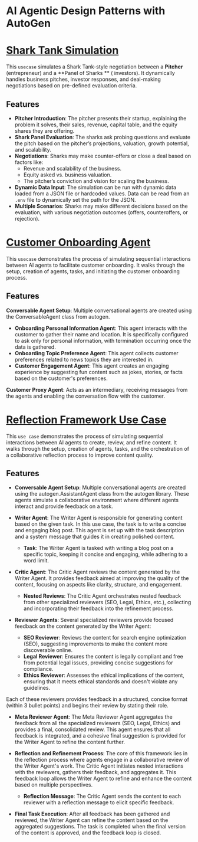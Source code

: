 # AI Agentic Design Patterns with AutoGen

# [Shark Tank Simulation](https://github.com/sawantudayan/ai-agentic-design-patterns/tree/feature1/multi_agent_conversation/multi_agent_conversation/shark_tank_simulator)

This ```usecase``` simulates a Shark Tank-style negotiation between a **Pitcher** (entrepreneur) and a **Panel of Sharks
** (
investors). It dynamically handles business pitches, investor responses, and deal-making negotiations based on
pre-defined evaluation criteria.

## Features

- **Pitcher Introduction**: The pitcher presents their startup, explaining the problem it solves, their sales, revenue,
  capital table, and the equity shares they are offering.
- **Shark Panel Evaluation**: The sharks ask probing questions and evaluate the pitch based on the pitcher’s
  projections, valuation, growth potential, and scalability.
- **Negotiations**: Sharks may make counter-offers or close a deal based on factors like:
    - Revenue and scalability of the business.
    - Equity asked vs. business valuation.
    - The pitcher’s conviction and vision for scaling the business.
- **Dynamic Data Input**: The simulation can be run with dynamic data loaded from a JSON file or hardcoded values. Data
  can be read from an `.env` file to dynamically set the path for the JSON.
- **Multiple Scenarios**: Sharks may make different decisions based on the evaluation, with various negotiation
  outcomes (offers, counteroffers, or rejection).

# [Customer Onboarding Agent](https://github.com/sawantudayan/ai-agentic-design-patterns/tree/feature2/sequential_chats)

This ```usecase``` demonstrates the process of simulating sequential interactions between AI agents to facilitate
customer
onboarding. It walks through the setup, creation of agents, tasks, and initiating the customer onboarding process.

## Features

**Conversable Agent Setup**: Multiple conversational agents are created using the ConversableAgent class from autogen.

- **Onboarding Personal Information Agent**: This agent interacts with the customer to gather their name and location.
  It is
  specifically configured to ask only for personal information, with termination occurring once the data is gathered.
- **Onboarding Topic Preference Agent**: This agent collects customer preferences related to news topics they are
  interested
  in.
- **Customer Engagement Agent**: This agent creates an engaging experience by suggesting fun content such as jokes,
  stories,
  or facts based on the customer's preferences.

**Customer Proxy Agent**: Acts as an intermediary, receiving messages from the agents and enabling the conversation flow
with the customer.

# [Reflection Framework Use Case](https://github.com/sawantudayan/ai-agentic-design-patterns/tree/feature3/agent_reflection_framework/agent_reflection_framework)

This ```use case``` demonstrates the process of simulating sequential interactions between AI agents to create, review,
and refine content. It walks through the setup, creation of agents, tasks, and the orchestration of a collaborative
reflection process to improve content quality.

## Features

- **Conversable Agent Setup**:
  Multiple conversational agents are created using the autogen.AssistantAgent class from the autogen library. These
  agents simulate a collaborative environment where different agents interact and provide feedback on a task.

- **Writer Agent**:
  The Writer Agent is responsible for generating content based on the given task. In this use case, the task is to
  write a concise and engaging blog post. This agent is set up with the task description and a system message that
  guides it in creating polished content.

    - **Task**: The Writer Agent is tasked with writing a blog post on a specific topic, keeping it concise and
      engaging, while
      adhering to a word limit.

- **Critic Agent**:
  The Critic Agent reviews the content generated by the Writer Agent. It provides feedback aimed at improving the
  quality of the content, focusing on aspects like clarity, structure, and engagement.

    - **Nested Reviews**: The Critic Agent orchestrates nested feedback from other specialized reviewers (SEO, Legal,
      Ethics,
      etc.), collecting and incorporating their feedback into the refinement process.

- **Reviewer Agents**:
  Several specialized reviewers provide focused feedback on the content generated by the Writer Agent:

    - **SEO Reviewer**: Reviews the content for search engine optimization (SEO), suggesting improvements to make the
      content more
      discoverable online.
    - **Legal Reviewer**: Ensures the content is legally compliant and free from potential legal issues, providing
      concise
      suggestions for compliance.
    - **Ethics Reviewer**: Assesses the ethical implications of the content, ensuring that it meets ethical standards
      and doesn't
      violate any guidelines.

Each of these reviewers provides feedback in a structured, concise format (within 3 bullet points) and begins their
review by stating their role.

- **Meta Reviewer Agent**:
  The Meta Reviewer Agent aggregates the feedback from all the specialized reviewers (SEO, Legal, Ethics) and provides
  a final, consolidated review. This agent ensures that all feedback is integrated, and a cohesive final suggestion is
  provided for the Writer Agent to refine the content further.

- **Reflection and Refinement Process**:
  The core of this framework lies in the reflection process where agents engage in a collaborative review of the Writer
  Agent's work. The Critic Agent initiates nested interactions with the reviewers, gathers their feedback, and
  aggregates it. This feedback loop allows the Writer Agent to refine and enhance the content based on multiple
  perspectives.

    - **Reflection Message**: The Critic Agent sends the content to each reviewer with a reflection message to elicit
      specific
      feedback.

- **Final Task Execution**:
  After all feedback has been gathered and reviewed, the Writer Agent can refine the content based on the aggregated
  suggestions. The task is completed when the final version of the content is approved, and the feedback loop is
  closed.